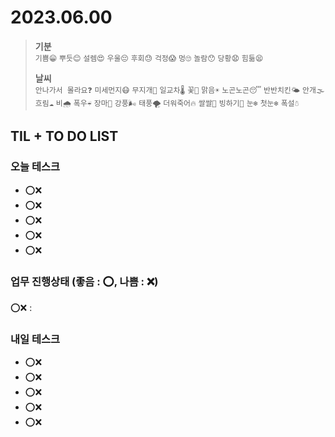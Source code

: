 # 2023.06.00

> **기분**  
> `기쁨😁` `뿌듯😊` `설렘😍` `우울😔` `후회😓` `걱정😱` `멍🙄` `놀람😯` `당황😧` `힘듦😫`
>
> **날씨**  
> `안나가서 몰라요❓` `미세먼지😷` `무지개🌈` `일교차🌡️` `꽃🌸` `맑음☀️` `노곤노곤😴` `반반치킨🌤️` `안개🌫️` `흐림☁️` `비🌧️` `폭우☔` `장마🌊` `강풍🌬️` `태풍🌪️` `더워죽어🔥` `쌀쌀🥶` `빙하기🧊` `눈❄️` `첫눈❄️` `폭설☃️`

## TIL + TO DO LIST

### 오늘 테스크

- ⭕❌
- ⭕❌
- ⭕❌
- ⭕❌
- ⭕❌

### 업무 진행상태 (좋음 : ⭕, 나쁨 : ❌)

⭕❌ :

### 내일 테스크

- ⭕❌
- ⭕❌
- ⭕❌
- ⭕❌
- ⭕❌

